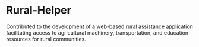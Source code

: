 # Rural-Helper
 Contributed to the development of a web-based rural assistance application facilitating access to agricultural machinery, transportation, and education resources for rural communities.
